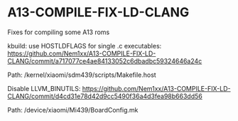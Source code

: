 # A13-COMPILE-FIX-LD-CLANG
Fixes for compiling some A13 roms


kbuild: use HOSTLDFLAGS for single .c executables:
https://github.com/Nem1xx/A13-COMPILE-FIX-LD-CLANG/commit/a717077ce4ae84133052c6dbadbc59324646a24c

Path:
/kernel/xiaomi/sdm439/scripts/Makefile.host


Disable LLVM_BINUTILS:
https://github.com/Nem1xx/A13-COMPILE-FIX-LD-CLANG/commit/d4cd31e78d42d9cc5490f36a4d3fea98b663dd56

Path:
/device/xiaomi/Mi439/BoardConfig.mk

